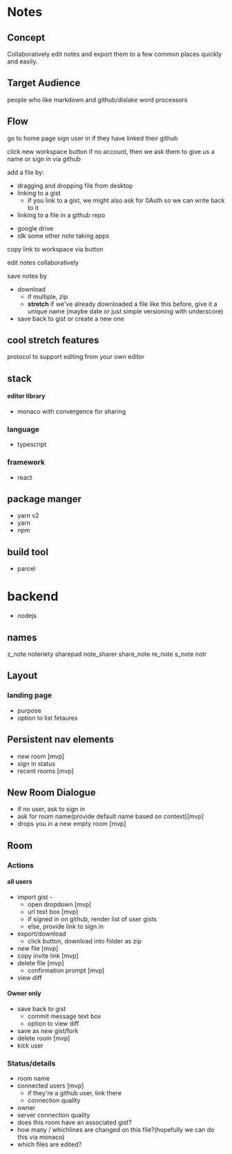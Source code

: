 # Notes

## Concept

Collaboratively edit notes and export them to a few common places quickly and easily.

## Target Audience

people who like markdown and github/dislake word processors

## Flow

go to home page
sign user in if they have linked their github

click new workspace button
if no account, then we ask them to give us a name or sign in via github

add a file by:

- dragging and dropping file from desktop
- linking to a gist
  - if you link to a gist, we might also ask for 0Auth so we can write back to it
- linking to a file in a github repo

* google drive
* idk some other note taking apps

copy link to workspace via button

edit notes collaboratively

save notes by

- download
  - if multiple, zip
  - **stretch** if we've already downloaded a file like this before, give it a unique name (maybe date or just simple versioning with underscore)
- save back to gist or create a new one

## cool stretch features

protocol to support editing from your own editor

## stack

#### editor library

- monaco with convergence for sharing

### language

- typescript

### framework

- react

## package manger

- yarn v2
- yarn
- npm

## build tool

- parcel

# backend

- nodejs

## names

z_note
noteriety
sharepad
note_sharer
share_note
re_note
s_note
notr

## Layout

### landing page

- purpose
- option to list fetaures

## Persistent nav elements

- new room [mvp]
- sign in status
- recent rooms [mvp]

## New Room Dialogue

- if no user, ask to sign in
- ask for room name(provide default name based on context)[mvp]
- drops you in a new empty room [mvp]

## Room

### Actions

#### all users

- import gist -
  - open dropdown [mvp]
  - url text box [mvp]
  - if signed in on github, render list of user gists
  - else, provide link to sign in
- export/download
  - click button, download into folder as zip
- new file [mvp]
- copy invite link [mvp]
- delete file [mvp]
  - confirmation prompt [mvp]
- view diff

#### Owner only

- save back to gist
  - commit message text box
  - option to view diff
- save as new gist/fork
- delete room [mvp]
- kick user

### Status/details

- room name
- connected users [mvp]
  - if they're a github user, link there
  - connection quality
- owner
- server connection quality
- does this room have an associated gist?
- how many / whichlines are changed on this file?(hopefully we can do this via monaco)
- which files are edited?

